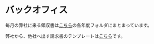 # バックオフィス

毎月の弊社に来る領収書は[こちら](https://drive.google.com/drive/u/0/folders/1vqRx_ySXupmwdtV8t9GTXnJP4-og6snd)の各年度フォルダにまとまっています。

弊社から、他社へ出す請求書のテンプレートは[こちら](https://drive.google.com/drive/u/0/folders/1vqRx_ySXupmwdtV8t9GTXnJP4-og6snd)です。

